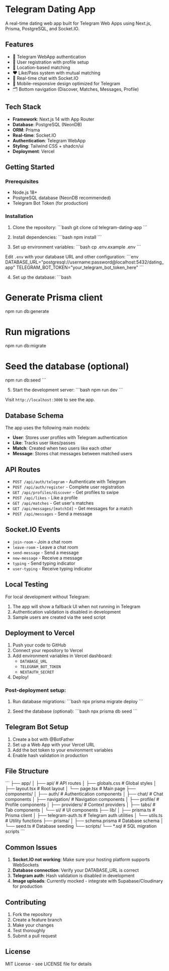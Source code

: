 # Telegram Dating App

A real-time dating web app built for Telegram Web Apps using Next.js, Prisma, PostgreSQL, and Socket.IO.

## Features

- 🔐 Telegram WebApp authentication
- 👤 User registration with profile setup
- 📍 Location-based matching
- ❤️ Like/Pass system with mutual matching
- 💬 Real-time chat with Socket.IO
- 📱 Mobile-responsive design optimized for Telegram
- 🗂️ Bottom navigation (Discover, Matches, Messages, Profile)

## Tech Stack

- **Framework**: Next.js 14 with App Router
- **Database**: PostgreSQL (NeonDB)
- **ORM**: Prisma
- **Real-time**: Socket.IO
- **Authentication**: Telegram WebApp
- **Styling**: Tailwind CSS + shadcn/ui
- **Deployment**: Vercel

## Getting Started

### Prerequisites

- Node.js 18+
- PostgreSQL database (NeonDB recommended)
- Telegram Bot Token (for production)

### Installation

1. Clone the repository:
\`\`\`bash
git clone <your-repo-url>
cd telegram-dating-app
\`\`\`

2. Install dependencies:
\`\`\`bash
npm install
\`\`\`

3. Set up environment variables:
\`\`\`bash
cp .env.example .env
\`\`\`

Edit `.env` with your database URL and other configuration:
\`\`\`env
DATABASE_URL="postgresql://username:password@localhost:5432/dating_app"
TELEGRAM_BOT_TOKEN="your_telegram_bot_token_here"
\`\`\`

4. Set up the database:
\`\`\`bash
# Generate Prisma client
npm run db:generate

# Run migrations
npm run db:migrate

# Seed the database (optional)
npm run db:seed
\`\`\`

5. Start the development server:
\`\`\`bash
npm run dev
\`\`\`

Visit `http://localhost:3000` to see the app.

## Database Schema

The app uses the following main models:

- **User**: Stores user profiles with Telegram authentication
- **Like**: Tracks user likes/passes
- **Match**: Created when two users like each other
- **Message**: Stores chat messages between matched users

## API Routes

- `POST /api/auth/telegram` - Authenticate with Telegram
- `POST /api/auth/register` - Complete user registration
- `GET /api/profiles/discover` - Get profiles to swipe
- `POST /api/likes` - Like a profile
- `GET /api/matches` - Get user's matches
- `GET /api/messages/[matchId]` - Get messages for a match
- `POST /api/messages` - Send a message

## Socket.IO Events

- `join-room` - Join a chat room
- `leave-room` - Leave a chat room
- `send-message` - Send a message
- `new-message` - Receive a message
- `typing` - Send typing indicator
- `user-typing` - Receive typing indicator

## Local Testing

For local development without Telegram:

1. The app will show a fallback UI when not running in Telegram
2. Authentication validation is disabled in development
3. Sample users are created via the seed script

## Deployment to Vercel

1. Push your code to GitHub
2. Connect your repository to Vercel
3. Add environment variables in Vercel dashboard:
   - `DATABASE_URL`
   - `TELEGRAM_BOT_TOKEN`
   - `NEXTAUTH_SECRET`
4. Deploy!

### Post-deployment setup:

1. Run database migrations:
\`\`\`bash
npx prisma migrate deploy
\`\`\`

2. Seed the database (optional):
\`\`\`bash
npx prisma db seed
\`\`\`

## Telegram Bot Setup

1. Create a bot with @BotFather
2. Set up a Web App with your Vercel URL
3. Add the bot token to your environment variables
4. Enable hash validation in production

## File Structure

\`\`\`
├── app/
│   ├── api/                 # API routes
│   ├── globals.css         # Global styles
│   ├── layout.tsx          # Root layout
│   └── page.tsx            # Main page
├── components/
│   ├── auth/               # Authentication components
│   ├── chat/               # Chat components
│   ├── navigation/         # Navigation components
│   ├── profile/            # Profile components
│   ├── providers/          # Context providers
│   ├── tabs/               # Tab components
│   └── ui/                 # UI components
├── lib/
│   ├── prisma.ts           # Prisma client
│   ├── telegram-auth.ts    # Telegram auth utilities
│   └── utils.ts            # Utility functions
├── prisma/
│   ├── schema.prisma       # Database schema
│   └── seed.ts             # Database seeding
└── scripts/
    └── *.sql               # SQL migration scripts
\`\`\`

## Common Issues

1. **Socket.IO not working**: Make sure your hosting platform supports WebSockets
2. **Database connection**: Verify your DATABASE_URL is correct
3. **Telegram auth**: Hash validation is disabled in development
4. **Image uploads**: Currently mocked - integrate with Supabase/Cloudinary for production

## Contributing

1. Fork the repository
2. Create a feature branch
3. Make your changes
4. Test thoroughly
5. Submit a pull request

## License

MIT License - see LICENSE file for details
